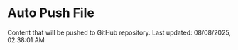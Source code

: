 # Auto Push File

Content that will be pushed to GitHub repository.
Last updated: 08/08/2025, 02:38:01 AM